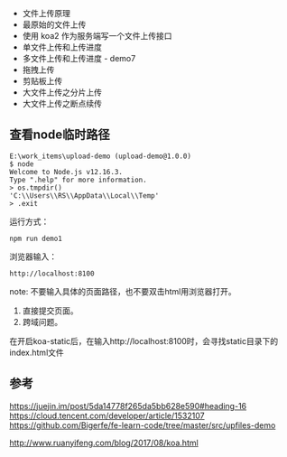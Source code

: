 
- 文件上传原理
- 最原始的文件上传
- 使用 koa2 作为服务端写一个文件上传接口
- 单文件上传和上传进度
- 多文件上传和上传进度 - demo7
- 拖拽上传
- 剪贴板上传
- 大文件上传之分片上传
- 大文件上传之断点续传


## 查看node临时路径
```
E:\work_items\upload-demo (upload-demo@1.0.0)
$ node
Welcome to Node.js v12.16.3.
Type ".help" for more information.
> os.tmpdir()
'C:\\Users\\RS\\AppData\\Local\\Temp'
> .exit

```

运行方式：
```
npm run demo1
```

浏览器输入：
```
http://localhost:8100
```

note: 不要输入具体的页面路径，也不要双击html用浏览器打开。
1. 直接提交页面。
2. 跨域问题。


在开启koa-static后，在输入http://localhost:8100时，会寻找static目录下的index.html文件

## 参考
https://juejin.im/post/5da14778f265da5bb628e590#heading-16
https://cloud.tencent.com/developer/article/1532107
https://github.com/Bigerfe/fe-learn-code/tree/master/src/upfiles-demo

http://www.ruanyifeng.com/blog/2017/08/koa.html